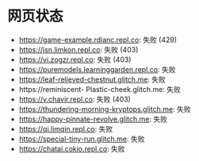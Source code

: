 # 网页状态
- https://game-example.rdianc.repl.co: 失败 (429)
- https://jsn.limkon.repl.co: 失败 (403)
- https://vi.zogzr.repl.co: 失败 (403)
- https://puremodels.learninggarden.repl.co: 失败
- https://leaf-relieved-chestnut.glitch.me: 失败
- https://reminiscent- Plastic-cheek.glitch.me: 失败
- https://v.chavir.repl.co: 失败 (403)
- https://thundering-morning-kryptops.glitch.me: 失败
- https://happy-pinnate-revolve.glitch.me: 失败
- https://qi.limqin.repl.co: 失败
- https://special-tiny-run.glitch.me: 失败
- https://chatai.cokio.repl.co: 失败
